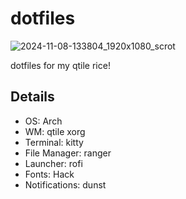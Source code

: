 # dotfiles
![2024-11-08-133804_1920x1080_scrot](https://github.com/user-attachments/assets/e402c110-46b5-4415-9b55-8229bf0d1251)


dotfiles for my qtile rice!

## Details
- OS: Arch
- WM: qtile xorg
- Terminal: kitty
- File Manager: ranger
- Launcher: rofi
- Fonts: Hack
- Notifications: dunst

